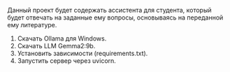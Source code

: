 Данный проект будет содержать ассистента для студента, 
который будет отвечать на заданные ему вопросы, основываясь на переданной ему литературе.

1. Скачать Ollama для Windows.
2. Скачать LLM Gemma2:9b.
3. Установить зависимости (requirements.txt).
4. Запустить сервер через uvicorn.